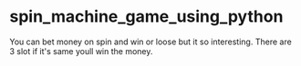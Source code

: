 # spin_machine_game_using_python

You can bet money on spin and win or loose but it so interesting.
There are 3 slot if it's same youll win the money.



